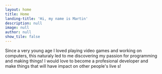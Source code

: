 ```yaml
---
layout: home
title: Home
landing-title: 'Hi, my name is Martin'
description: null
image: null
author: null
show_tile: false
---
```


Since a very young age I loved playing video games and working on computers, this naturaly led to me discovering my passion for programming and making things! I would love to become a profesional developer and make things that will have impact on other people's live
s!